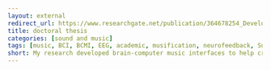 ```yaml
---
layout: external
redirect_url: https://www.researchgate.net/publication/364678254_Developing_Brain-Computer_Music_Interfaces_for_Meditation
title: doctoral thesis
categories: [sound and music]
tags: [music, BCI, BCMI, EEG, academic, musification, neurofeedback, SuperCollider, programming]
short: My research developed brain-computer music interfaces to help create and maintain meditative states of mind.
---
```

